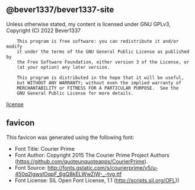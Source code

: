 ## @bever1337/bever1337-site

Unless otherwise stated, my content is licensed under GNU GPLv3, Copyright (C) 2022 Bever1337

```
    This program is free software: you can redistribute it and/or modify
    it under the terms of the GNU General Public License as published by
    the Free Software Foundation, either version 3 of the License, or
    (at your option) any later version.

    This program is distributed in the hope that it will be useful,
    but WITHOUT ANY WARRANTY; without even the implied warranty of
    MERCHANTABILITY or FITNESS FOR A PARTICULAR PURPOSE.  See the
    GNU General Public License for more details.
```

[license](https://github.com/bever1337/bever1337-site/blob/main/LICENSE)

## favicon

This favicon was generated using the following font:

- Font Title: Courier Prime
- Font Author: Copyright 2015 The Courier Prime Project Authors (https://github.com/quoteunquoteapps/CourierPrime).
- Font Source: http://fonts.gstatic.com/s/courierprime/v5/u-450q2lgwslOqpF_6gQ8kELWwZjW-_-tvg.ttf
- Font License: SIL Open Font License, 1.1 (http://scripts.sil.org/OFL))
